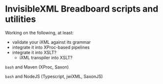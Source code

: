 # InvisibleXML Breadboard scripts and utilities

Working on the following, at least:

- validate your iXML against its grammar
- integrate it into XProc-based pipelines
- integrate it into XSLT?
  - iXML transpiler into XSLT?

`bash` and Maven (XProc, Saxon)

`bash` and NodeJS (Typescript, jwiXML, SaxonJS)

